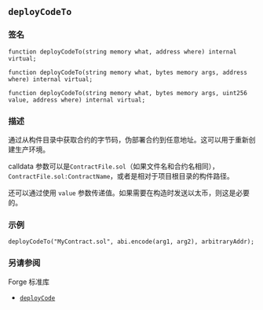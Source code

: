 ## `deployCodeTo`

### 签名

```solidity
function deployCodeTo(string memory what, address where) internal virtual;
```

```solidity
function deployCodeTo(string memory what, bytes memory args, address where) internal virtual;
```

```solidity
function deployCodeTo(string memory what, bytes memory args, uint256 value, address where) internal virtual;
```

### 描述

通过从构件目录中获取合约的字节码，伪部署合约到任意地址。这可以用于重新创建生产环境。

calldata 参数可以是`ContractFile.sol`（如果文件名和合约名相同），`ContractFile.sol:ContractName`，或者是相对于项目根目录的构件路径。

还可以通过使用 `value` 参数传递值。如果需要在构造时发送以太币，则这是必要的。

### 示例

```solidity
deployCodeTo("MyContract.sol", abi.encode(arg1, arg2), arbitraryAddr);
```

### 另请参阅

Forge 标准库

- [`deployCode`](./deployCode.md)